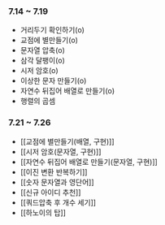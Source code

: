 ### **7.14 ~ 7.19**
- 거리두기 확인하기(o)
- 교점에 별만들기(o)
- 문자열 압축(o)
- 삼각 달팽이(o)
- 시저 암호(o)
- 이상한 문자 만들기(o)
- 자연수 뒤집어 배열로 만들기(o)
- 행렬의 곱셈
### **7.21 ~ 7.26**
- [[교점에 별만들기(배열, 구현)]]
- [[시저 암호(문자열, 구현)]]
- [[자연수 뒤집어 배열로 만들기(문자열, 구현)]]
- [[이진 변환 반복하기]]
- [[숫자 문자열과 영단어]]
- [[신규 아이디 추천]]
- [[쿼드압축 후 개수 세기]]
- [[하노이의 탑]]
